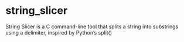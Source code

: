 # string_slicer
String Slicer is a C command-line tool that splits a string into substrings using a delimiter, inspired by Python’s split()
